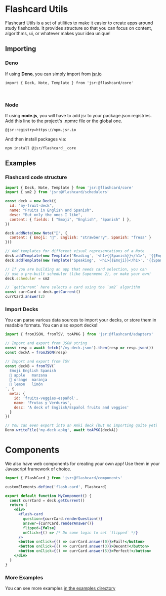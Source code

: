 # Flashcard Utils

Flashcard Utils is a set of utilities to make it easier to create apps around study flashcards. It provides structure so that you can focus on content, algorithms, ui, or whatever makes your idea unique!

## Importing

### Deno

If using **Deno**, you can simply import from [jsr.io](https://jsr.io/@flashcard)

```
import { Deck, Note, Template } from 'jsr:@flashcard/core'
```

<br />

### Node

If using **node.js**, you will have to add jsr to your package.json registries.
Add this line to the project's .npmrc file or the global one.

```
@jsr:registry=https://npm.jsr.io
```

And then install packages via:
```
npm install @jsr/flashcard__core
```

## Examples

### Flashcard code structure

```js
import { Deck, Note, Template } from 'jsr:@flashcard/core'
import { sm2 } from 'jsr:@flashcard/schedulers'

const deck = new Deck({
  id: "my-fruit-deck",
  name: "Fruits in English and Spanish",
  desc: "But only the ones I like",
  content: { fields: [ "Emoji", "English", "Spanish" ] },
})

deck.addNote(new Note("🍓", {
  content: { Emoji: "🍓", English: "strawberry", Spanish: "fresa" }
}))

// Add templates for different visual representations of a Note
deck.addTemplate(new Template('Reading', '<h1>{{Spanish}}</h1>', '{{English}}'))
deck.addTemplate(new Template('Speaking', '<h1>{{Emoji}}</h1>', '{{Spanish}}'))

// If you are building an app that needs card selection, you can
// use a pre-built scheduler (like Supermemo 2), or make your own!
deck.scheduler = sm2

// `getCurrent` here selects a card using the `sm2` algorithm
const currCard = deck.getCurrent()
currCard.answer(2)
```

### Import Decks

You can parse various data sources to import your decks, or store them in readable formats.
You can also export decks!

```js
import { fromJSON, fromTSV, toAPKG } from 'jsr:@flashcard/adapters'

// Import and export from JSON string
const resp = await fetch('/my-deck.json').then(resp => resp.json())
const deckA = fromJSON(resp)

// Import and export from TSV
const deckB = fromTSV(`
  Emoji	English	Spanish
  🍎	apple	manzana
  🍊	orange	naranja
  🍋	lemon	limón
`, {
  meta: {
    id: 'fruits-veggies-español',
    name: 'Frutas y Verduras',
    desc: 'A deck of English/Español fruits and veggies'
  }
})

// You can even export into an Anki deck (but no importing quite yet)
Deno.writeFile('my-deck.apkg', await toAPKG(deckA))
```

# Components

We also have web components for creating your own app!
Use them in your Javascript framework of choice.

```jsx
import { FlashCard } from 'jsr:@flashcard/components'

customElements.define('flash-card', Flashcard)

export default function MyComponent() {
  const currCard = deck.getCurrent()
  return (
    <div>
      <flash-card
        question={currCard.renderQuestion()}
        answer={currCard.renderAnswer()}
        flipped={false}
        onClick={() => /* Do some logic to set `flipped` */}
      />
      <button onClick={() => currCard.answer(0)}>Fail!</button>
      <button onClick={() => currCard.answer(3)}>Decent!</button>
      <button onClick={() => currCard.answer(5)}>Perfect!</button>
    </div>
  )
}
```

### More Examples

You can see more examples [in the examples directory](./examples)
